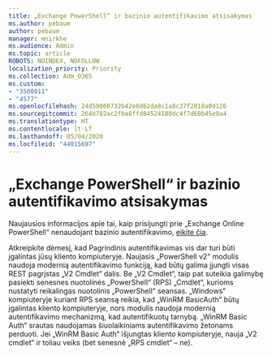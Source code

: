 ```yaml
---
title: „Exchange PowerShell“ ir bazinio autentifikavimo atsisakymas
ms.author: pebaum
author: pebaum
manager: mnirkhe
ms.audience: Admin
ms.topic: article
ROBOTS: NOINDEX, NOFOLLOW
localization_priority: Priority
ms.collection: Adm_O365
ms.custom:
- "3500011"
- "4577"
ms.openlocfilehash: 24d59860732b42e8d62da8c1a8c37f2018a0d126
ms.sourcegitcommit: 264b782ac2fba8ffd84524180dc4f7d60b45e9a4
ms.translationtype: HT
ms.contentlocale: lt-LT
ms.lasthandoff: 05/04/2020
ms.locfileid: "44015697"
---
```

# <a name="exchange-powershell-and-basic-authentication-deprecation"></a>„Exchange PowerShell“ ir bazinio autentifikavimo atsisakymas

Naujausios informacijos apie tai, kaip prisijungti prie „Exchange Online PowerShell“ nenaudojant bazinio autentifikavimo, [eikite čia](https://aka.ms/psbasicauth).

Atkreipkite dėmesį, kad Pagrindinis autentifikavimas vis dar turi būti įgalintas jūsų kliento kompiuteryje.
Naujasis „PowerShell v2“ modulis naudoja modernią autentifikavimo funkciją, kad būtų galima įjungti visas REST pagrįstas „V2 Cmdlet“ dalis. Be „V2 Cmdlet“, taip pat suteikia galimybę pasiekti senesnes nuotolinės „PowerShell“ (RPS) „Cmdlet“, kurioms nustatyti reikalingas nuotolinis „PowerShell“ seansas. „Windows“ kompiuteryje kuriant RPS seansą reikia, kad „WinRM BasicAuth“ būtų įgalintas kliento kompiuteryje, nors modulis naudoja modernią autentifikavimo mechanizmą, kad autentifikuotų tarnybą. „WinRM Basic Auth“ srautas naudojamas šiuolaikiniams autentifikavimo žetonams perduoti. Jei „WinRM Basic Auth“ išjungtas kliento kompiuteryje, nauja „V2 cmdlet“ ir toliau veiks (bet senesnė „RPS cmdlet“ – ne).
